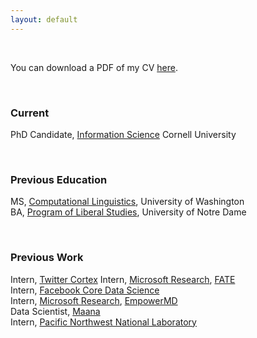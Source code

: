 ```yaml
---
layout: default
---
```


<br>

You can download a PDF of my CV [here](http://maria-antoniak.github.io/resources/maria_antoniak.pdf).

<br>

### Current

PhD Candidate, [Information Science](http://infosci.cornell.edu/) Cornell University  

<br>

### Previous Education

MS, [Computational Linguistics](https://www.compling.uw.edu/), University of Washington  
BA, [Program of Liberal Studies](https://pls.nd.edu/), University of Notre Dame  

<br>

### Previous Work

Intern, [Twitter Cortex](https://cortex.twitter.com/)
Intern, [Microsoft Research](https://www.microsoft.com/en-us/research/), [FATE](https://www.microsoft.com/en-us/research/group/fate/)  
Intern, [Facebook Core Data Science](https://research.fb.com/core-data-science/)  
Intern, [Microsoft Research](https://www.microsoft.com/en-us/research/), [EmpowerMD](https://www.microsoft.com/en-us/research/project/empowermd/)  
Data Scientist, [Maana](https://www.maana.io/)  
Intern, [Pacific Northwest National Laboratory](https://www.pnl.gov/)  

<br><br>

